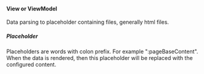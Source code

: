 #### View or ViewModel

Data parsing to placeholder containing files, generally html files.

##### Placeholder
Placeholders are words with colon prefix.
For example ":pageBaseContent".
When the data is rendered, then this placeholder 
will be replaced with the configured content.